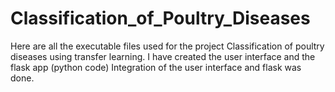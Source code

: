 # Classification_of_Poultry_Diseases
Here are all the executable files used for the project Classification of poultry diseases using transfer learning.
I have created the user interface and the flask app (python code)
Integration of the user interface and flask was done.
